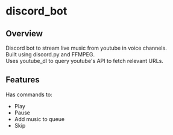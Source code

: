 # discord_bot
## Overview
Discord bot to stream live music from youtube in voice channels.<br/>
Built using discord.py and FFMPEG.<br/>
Uses youtube_dl to query youtube's API to fetch relevant URLs.
## Features
Has commands to:
- Play
- Pause
- Add music to queue
- Skip
